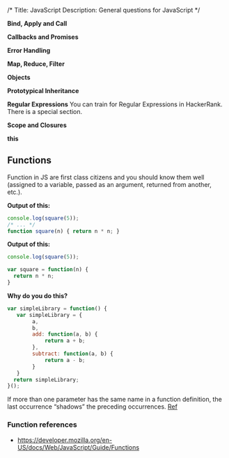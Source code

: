 /*
Title: JavaScript
Description: General questions for JavaScript
*/

**Bind, Apply and Call**

**Callbacks and Promises**

**Error Handling**

**Map, Reduce, Filter**

**Objects**

**Prototypical Inheritance**

**Regular Expressions**
You can train for Regular Expressions in HackerRank. There is a special section.

**Scope and Closures**

**this**

## Functions

Function in JS are first class citizens and you should know them well (assigned to a variable, passed as an argument, returned from another, etc.).

**Output of this:**

```javascript
console.log(square(5));
/* ... */
function square(n) { return n * n; }
```

**Output of this:**

```javascript
console.log(square(5));

var square = function(n) {
  return n * n;
}
```

**Why do you do this?**

```javascript
var simpleLibrary = function() {
   var simpleLibrary = {
        a,
        b,
        add: function(a, b) {
            return a + b;
        },
        subtract: function(a, b) {
            return a - b;   
        }
   }
  return simpleLibrary;
}();
```

If more than one parameter has the same name in a function definition, the last occurrence “shadows” the preceding occurrences. [Ref](https://eslint.org/docs/rules/no-dupe-args)

### Function references

- https://developer.mozilla.org/en-US/docs/Web/JavaScript/Guide/Functions
